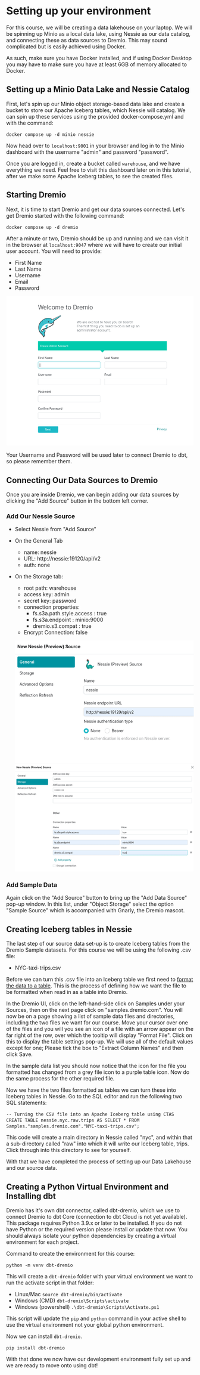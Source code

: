 # Setting up your environment

For this course, we will be creating a data lakehouse on your laptop. We will be spinning up Minio as a local data lake, using Nessie as our data catalog, and connecting these as data sources to Dremio. This may sound complicated but is easily achieved using Docker. 

As such, make sure you have Docker installed, and if using Docker Desktop you may have to make sure you have at least 6GB of memory allocated to Docker. 

## Setting up a Minio Data Lake and Nessie Catalog

First, let's spin up our Minio object storage-based data lake and create a bucket to store our Apache Iceberg tables, which Nessie will catalog. We can spin up these services using the provided docker-compose.yml and with the command:

```
docker compose up -d minio nessie
```

Now head over to `localhost:9001` in your browser and log in to the Minio dashboard with the username "admin" and password "password".

Once you are logged in, create a bucket called `warehouse`, and we have everything we need. Feel free to visit this dashboard later on in this tutorial, after we make some Apache Iceberg tables, to see the created files.

## Starting Dremio

Next, it is time to start Dremio and get our data sources connected. Let's get Dremio started with the following command:

```
docker compose up -d dremio
```

After a minute or two, Dremio should be up and running and we can visit it in the browser at `localhost:9047` where we will have to create our initial user account. You will need to provide:
  - First Name
  - Last Name
  - Username
  - Email
  - Password

  ![alt text](image-73.webp)

Your Username and Password will be used later to connect Dremio to dbt, so please remember them.

## Connecting Our Data Sources to Dremio
Once you are inside Dremio, we can begin adding our data sources by clicking the "Add Source" button in the bottom left corner.

### Add Our Nessie Source
  - Select Nessie from "Add Source"
  - On the General Tab
    - name: nessie
    - URL: http://nessie:19120/api/v2
    - auth: none
  - On the Storage tab:
    - root path: warehouse
    - access key: admin
    - secret key: password
    - connection properties:
      - fs.s3a.path.style.access : true
      - fs.s3a.endpoint : minio:9000
      - dremio.s3.compat : true
    - Encrypt Connection: false

    ![alt text](image-74.webp)
    ![alt text](image-76.webp)

### Add Sample Data
Again click on the "Add Source" button to bring up the "Add Data Source" pop-up window. In this list, under "Object Storage" select the option "Sample Source" which is accompanied with Gnarly, the Dremio mascot.

## Creating Iceberg tables in Nessie
The last step of our source data set-up is to create Iceberg tables from the Dremio Sample datasets. For this course we will be using the following .csv file:
  - NYC-taxi-trips.csv

Before we can turn this .csv file into an Iceberg table we first need to [format the data to a table](https://docs.dremio.com/current/sonar/data-sources/entity-promotion/). This is the process of defining how we want the file to be formatted when read in as a table into Dremio. 


In the Dremio UI, click on the left-hand-side click on Samples under your Sources, then on the next page click on "samples.dremio.com". You will now be on a page showing a list of sample data files and directories, including the two files we want for our course. Move your cursor over one of the files and you will you see an icon of a file with an arrow appear on the far right of the row, over which the tooltip will display "Format File". Click on this to display the table settings pop-up. We will use all of the default values except for one; Please tick the box to "Extract Column Names" and then click Save.

In the sample data list you should now notice that the icon for the file you formatted has changed from a grey file icon to a purple table icon. Now do the same process for the other required file.  

Now we have the two files formatted as tables we can turn these into Iceberg tables in Nessie. Go to the SQL editor and run the following two SQL statements:

```
-- Turning the CSV file into an Apache Iceberg table using CTAS
CREATE TABLE nessie.nyc.raw.trips AS SELECT * FROM Samples."samples.dremio.com"."NYC-taxi-trips.csv";
```

This code will create a main directory in Nessie called "nyc", and within that a sub-directory called "raw" into which it will write our Iceberg table, trips. Click through into this directory to see for yourself.

With that we have completed the process of setting up our Data Lakehouse and our source data.

## Creating a Python Virtual Environment and Installing dbt

Dremio has it's own dbt connector, called dbt-dremio, which we use to connect Dremio to dbt Core (connection to dbt Cloud is not yet available). This package requires Python 3.9.x or later to be installed. If you do not have Python or the required version please install or update that now. You should always isolate your python dependencies by creating a virtual environment for each project.

Command to create the environment for this course:

```
python -m venv dbt-dremio
```

This will create a `dbt-dremio` folder with your virtual environment we want to run the activate script in that folder:

- Linux/Mac `source dbt-dremio/bin/activate`
- Windows (CMD) `dbt-dremio\Scripts\activate`
- Windows (powershell) `.\dbt-dremio\Scripts\Activate.ps1`

This script will update the `pip` and `python` command in your active shell to use the virtual environment not your global python environment.

Now we can install `dbt-dremio`.

```
pip install dbt-dremio
```

With that done we now have our development environment fully set up and we are ready to move onto using dbt!